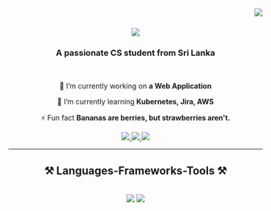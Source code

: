 <img align="right" src="https://visitor-badge.laobi.icu/badge?page_id=jwenjian.visitor-badge" />

<h1 align="center">
    <img src="https://readme-typing-svg.herokuapp.com/?font=Righteous&size=35&center=true&vCenter=true&width=500&height=70&duration=4000&lines=Hi+There!+👋;+I'm+Theja+Nethmina!;" />
</h1>

<h3 align="center">A passionate CS student from Sri Lanka </h3>

<br/>

<div align="center">
 
 🔭 I’m currently working on **a Web Application**
 
 🌱 I’m currently learning **Kubernetes, Jira, AWS**

⚡ Fun fact **Bananas are berries, but strawberries aren't.**

 </div>
 
<div align="center"> 
  <a href="mailto:thejanethminasilva@gmail.com">
    <img src="https://img.shields.io/badge/Gmail-333333?style=for-the-badge&logo=gmail&logoColor=red" />
  </a>
  <a href="https://linkedin.com/in/thejanethmina" target="_blank">
    <img src="https://img.shields.io/badge/LinkedIn-0077B5?style=for-the-badge&logo=linkedin&logoColor=white" target="_blank" />
  </a>
  <a href="https://thejanethmina.github.io" target="_blank">
     <img src="https://img.shields.io/badge/Portfolio-FF5722?style=for-the-badge&logo=todoist&logoColor=white" target="_blank" /> <!-- sqlite, safari, google-chrome are other good icon options -->
  </a>
</div>

 <hr/>
 
<h2 align="center">⚒️ Languages-Frameworks-Tools ⚒️</h2>
<br/>
<div align="center">
    <img src="https://skillicons.dev/icons?i=php,html,css,vscode,github,ps,py,cpp" />
    <img src="https://skillicons.dev/icons?i=ableton,ansible,mysql,aws,docker" /><br>
</div>

<br/>
